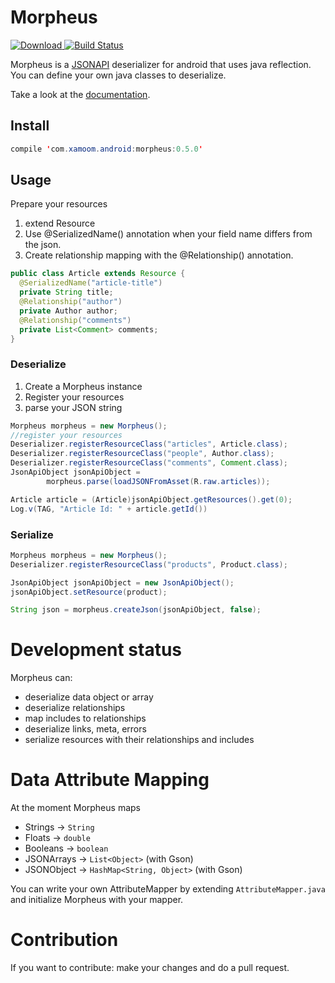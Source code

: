 # Morpheus

 [![Download](https://api.bintray.com/packages/xamoom/maven/Morpheus/images/download.svg) ](https://bintray.com/xamoom/maven/Morpheus/_latestVersion)
 [![Build Status](https://travis-ci.org/xamoom/Morpheus.svg?branch=master)](https://travis-ci.org/xamoom/Morpheus)

Morpheus is a [JSONAPI](http://jsonapi.org/) deserializer for android that uses java reflection.
You can define your own java classes to deserialize.

Take a look at the [documentation](http://xamoom.github.io/Morpheus/docs/5.0.0/index.html).

## Install

 ```java
 compile 'com.xamoom.android:morpheus:0.5.0'
 ```

## Usage

Prepare your resources

1. extend Resource
2. Use @SerializedName() annotation when your field name differs from the json.
3. Create relationship mapping with the @Relationship() annotation.

```java
public class Article extends Resource {
  @SerializedName("article-title")
  private String title;
  @Relationship("author")
  private Author author;
  @Relationship("comments")
  private List<Comment> comments;
}
```
### Deserialize

1. Create a Morpheus instance
2. Register your resources
3. parse your JSON string

```java
Morpheus morpheus = new Morpheus();
//register your resources
Deserializer.registerResourceClass("articles", Article.class);
Deserializer.registerResourceClass("people", Author.class);
Deserializer.registerResourceClass("comments", Comment.class);
JsonApiObject jsonApiObject =
        morpheus.parse(loadJSONFromAsset(R.raw.articles));

Article article = (Article)jsonApiObject.getResources().get(0);
Log.v(TAG, "Article Id: " + article.getId())
```

### Serialize

```java
Morpheus morpheus = new Morpheus();
Deserializer.registerResourceClass("products", Product.class);

JsonApiObject jsonApiObject = new JsonApiObject();
jsonApiObject.setResource(product);

String json = morpheus.createJson(jsonApiObject, false);
```

# Development status
Morpheus can:

* deserialize data object or array
* deserialize relationships
* map includes to relationships
* deserialize links, meta, errors
* serialize resources with their relationships and includes

# Data Attribute Mapping
At the moment Morpheus maps

* Strings -> `String`
* Floats -> `double`
* Booleans -> `boolean`
* JSONArrays -> `List<Object>` (with Gson)
* JSONObject -> `HashMap<String, Object>` (with Gson)

You can write your own AttributeMapper by extending `AttributeMapper.java` and initialize Morpheus with your mapper.

# Contribution
If you want to contribute: make your changes and do a pull request.

